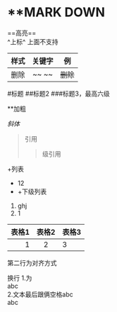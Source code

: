 # **MARK DOWN

==高亮==  
^上标^
上面不支持
  
| 样式 | 关键字 | 例   |
| :----: | :------: | :----: |
|  删除  |  ~~ ~~  |  ~~删除~~   |




#标题
##标题2
###标题3，最高六级

**加粗

*斜体*

>引用
>
>>级引用
>>


+列表
- 12
- 
  +下级列表
1. ghj
2. 1


|表格1|表格2|表格3|
-:|:-:|:-
|1|2|3|
第二行为对齐方式

换行
1.为</BR>abc</BR>
2.文本最后跟俩空格abc  
abc
